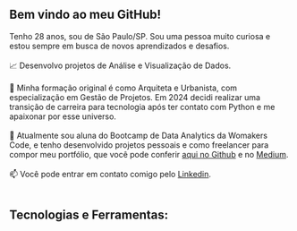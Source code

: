  <link rel="stylesheet" type='text/css' href="https://cdn.jsdelivr.net/gh/devicons/devicon@latest/devicon.min.css" /> 

## Bem vindo ao meu GitHub!

Tenho 28 anos, sou de São Paulo/SP. Sou uma pessoa muito curiosa e estou sempre em busca de novos aprendizados e desafios.
<br></br>
:chart_with_upwards_trend: Desenvolvo projetos de Análise e Visualização de Dados.<br></br>
:triangular_ruler: Minha formação original é como Arquiteta e Urbanista, com especialização em Gestão de Projetos. Em 2024 decidi realizar uma transição de carreira para tecnologia após ter contato com Python e me apaixonar por esse universo.<br></br>
:book: Atualmente sou aluna do Bootcamp de Data Analytics da Womakers Code, e tenho desenvolvido projetos pessoais e como freelancer para compor meu portfólio, que você pode conferir [aqui no Github](https://github.com/anandaviana?tab=repositories) e no [Medium](https://medium.com/@anandadsv "Medium"). <br></br>
:mailbox: Você pode entrar em contato comigo pelo [Linkedin](https://www.linkedin.com/in/ananda-viana-86ba2815a/ "Linkedin"). <br></br>

## Tecnologias e Ferramentas:
 
<i class="devicon-python-plain-wordmark colored"></i> 
<i class="devicon-pandas-plain-wordmark"></i>
<i class="devicon-numpy-plain"></i>
<i class="devicon-matplotlib-plain"></i>
<i class="devicon-git-plain"></i>
<i class="devicon-github-original"></i>
<i class="devicon-vscode-plain"></i>
